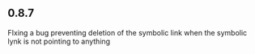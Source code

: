 0.8.7
-----
FIxing a bug preventing deletion of the symbolic link when the symbolic lynk is not pointing to anything